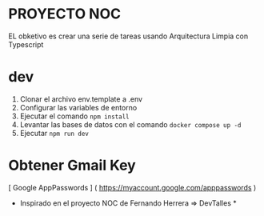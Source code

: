# PROYECTO NOC

EL obketivo es crear una serie de tareas usando Arquitectura Limpia con Typescript

# dev
1. Clonar el archivo env.template a .env
2. Configurar las variables de entorno
3. Ejecutar el comando ``` npm install ```
4. Levantar las bases de datos con el comando 
    ``` docker compose up -d ```
5. Ejecutar ``` npm run dev ```

# Obtener Gmail Key 

[ Google AppPasswords ] ( https://myaccount.google.com/apppasswords )

* Inspirado en el proyecto NOC de Fernando Herrera => DevTalles *